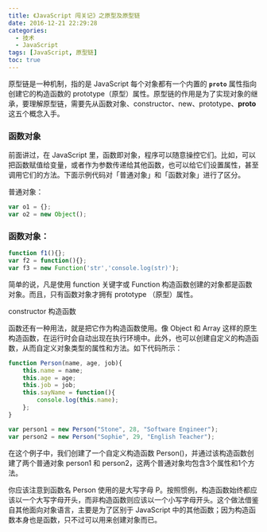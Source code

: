 ```yaml
---
title: 《JavaScript 闯关记》之原型及原型链
date: 2016-12-21 22:29:28
categories: 
  - 技术
  - JavaScript
tags: [JavaScript, 原型链]
toc: true
---
```



原型链是一种机制，指的是 JavaScript 每个对象都有一个内置的 <code>__proto__</code> 属性指向创建它的构造函数的 prototype（原型）属性。原型链的作用是为了实现对象的继承，要理解原型链，需要先从函数对象、constructor、new、prototype、__proto__ 这五个概念入手。
<!--more-->
### 函数对象

前面讲过，在 JavaScript 里，函数即对象，程序可以随意操控它们。比如，可以把函数赋值给变量，或者作为参数传递给其他函数，也可以给它们设置属性，甚至调用它们的方法。下面示例代码对「普通对象」和「函数对象」进行了区分。

普通对象：
```javascript
var o1 = {};
var o2 = new Object();
```
### 函数对象：
```javascript
function f1(){};
var f2 = function(){};
var f3 = new Function('str','console.log(str)');
```
简单的说，凡是使用 function 关键字或 Function 构造函数创建的对象都是函数对象。而且，只有函数对象才拥有 prototype （原型）属性。

constructor 构造函数

函数还有一种用法，就是把它作为构造函数使用。像 Object 和 Array 这样的原生构造函数，在运行时会自动出现在执行环境中。此外，也可以创建自定义的构造函数，从而自定义对象类型的属性和方法。如下代码所示：
```javascript
function Person(name, age, job){
    this.name = name;
    this.age = age;
    this.job = job;
    this.sayName = function(){
        console.log(this.name);
    };
}

var person1 = new Person("Stone", 28, "Software Engineer");
var person2 = new Person("Sophie", 29, "English Teacher");
```
在这个例子中，我们创建了一个自定义构造函数 Person()，并通过该构造函数创建了两个普通对象 person1 和 person2，这两个普通对象均包含3个属性和1个方法。

你应该注意到函数名 Person 使用的是大写字母 P。按照惯例，构造函数始终都应该以一个大写字母开头，而非构造函数则应该以一个小写字母开头。这个做法借鉴自其他面向对象语言，主要是为了区别于 JavaScript 中的其他函数；因为构造函数本身也是函数，只不过可以用来创建对象而已。


